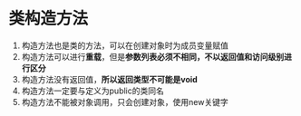 # 类构造方法
1. 构造方法也是类的方法，可以在创建对象时为成员变量赋值
2. 构造方法可以进行**重载**，但是**参数列表必须不相同，不以返回值和访问级别进行区分**
3. 构造方法没有返回值，**所以返回类型不可能是void**
4. 构造方法一定要与定义为public的类同名
5. 构造方法不能被对象调用，只会创建对象，使用new关键字